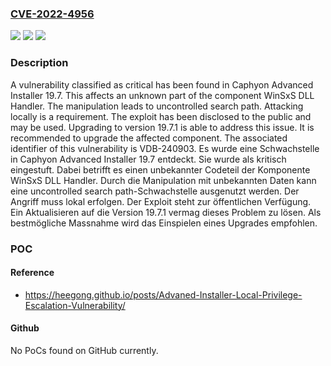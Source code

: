 ### [CVE-2022-4956](https://cve.mitre.org/cgi-bin/cvename.cgi?name=CVE-2022-4956)
![](https://img.shields.io/static/v1?label=Product&message=Advanced%20Installer&color=blue)
![](https://img.shields.io/static/v1?label=Version&message=19.7%20&color=brightgreen)
![](https://img.shields.io/static/v1?label=Vulnerability&message=CWE-427%20Uncontrolled%20Search%20Path&color=brightgreen)

### Description

A vulnerability classified as critical has been found in Caphyon Advanced Installer 19.7. This affects an unknown part of the component WinSxS DLL Handler. The manipulation leads to uncontrolled search path. Attacking locally is a requirement. The exploit has been disclosed to the public and may be used. Upgrading to version 19.7.1 is able to address this issue. It is recommended to upgrade the affected component. The associated identifier of this vulnerability is VDB-240903.
Es wurde eine Schwachstelle in Caphyon Advanced Installer 19.7 entdeckt. Sie wurde als kritisch eingestuft. Dabei betrifft es einen unbekannter Codeteil der Komponente WinSxS DLL Handler. Durch die Manipulation mit unbekannten Daten kann eine uncontrolled search path-Schwachstelle ausgenutzt werden. Der Angriff muss lokal erfolgen. Der Exploit steht zur öffentlichen Verfügung. Ein Aktualisieren auf die Version 19.7.1 vermag dieses Problem zu lösen. Als bestmögliche Massnahme wird das Einspielen eines Upgrades empfohlen.

### POC

#### Reference
- https://heegong.github.io/posts/Advaned-Installer-Local-Privilege-Escalation-Vulnerability/

#### Github
No PoCs found on GitHub currently.

